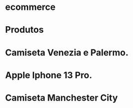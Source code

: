 # ecommerce

# Produtos

# Camiseta Venezia e Palermo.
# Apple Iphone 13 Pro.
# Camiseta Manchester City
